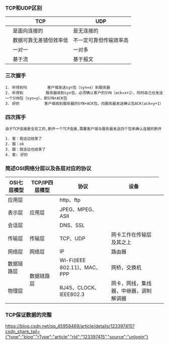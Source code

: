 ### TCP和UDP区别

|   | TCP  | UDP  |
| ------------ | ------------ | ------------ |
|   | 是面向连接的  | 是无连接的  |
|   | 数据可靠无差错但效率低  | 不一定可靠但传输效率高  |
|   |  一对一  | 一对多 |
|   |  基于流  | 基于报文 |

### 三次握手

    1. 听得到吗         客户端发送syn包（syn=x）到服务器
    2. 听得到          服务器收到syn包，必须确认客户的SYN（ack=x+1），同时自己也发送一个SYN包（syn=y），即SYN+ACK包
    3. 好的           客户端收到服务器的SYN+ACK包，向服务器发送确认包ACK(ack=y+1）

### 四次挥手

    由于TCP连接是全双工的,断开一个TCP连接,需要客户端与服务器发送四个包来确认连接的断开

    1. 客：我这边结束了
    2. 服：ok
    3. 服：我这边也结束了
    4. 客: 好的

### 简述OSI网络分层以及各层对应的协议

 OSI七层模型 | TCP/IP四层模型       | 协议 |设备
---|---|---|--
应用层 <td rowspan="3"> 应用层      |http、ftp  |
表示层                              |JPEG、MPEG、ASII |
会话层                              | DNS、SSL |
传输层   | 传输层                   |TCP、UDP|网卡工作在传输层及其之上
网络层    | 网络层                  |IP|路由器
数据链路层  <td rowspan="2">数据链路层 |Wi-Fi(IEEE 802.11)、MAC、PPP |网桥，交换机|
物理层                                  |RJ45、CLOCK、IEEE802.3 |网卡，网线，集线器，中继器，调制解调器|

### TCP保证数据的完整

https://blog.csdn.net/qq_45958469/article/details/123397415?csdn_share_tail={"type":"blog","rType":"article","rId":"123397415","source":"unlogin"}
